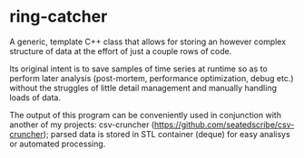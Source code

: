 # ring-catcher
A generic, template C++ class that allows for storing an however complex structure of data at the effort of just a couple rows of code.

Its original intent is to save samples of time series at runtime so as to perform later analysis (post-mortem, performance optimization, debug etc.) without the struggles of little detail management and manually handling loads of data.

The output of this program can be conveniently used in conjunction with another of my projects: csv-cruncher (https://github.com/seatedscribe/csv-cruncher); parsed data is stored in STL container (deque) for easy analisys or automated processing.
